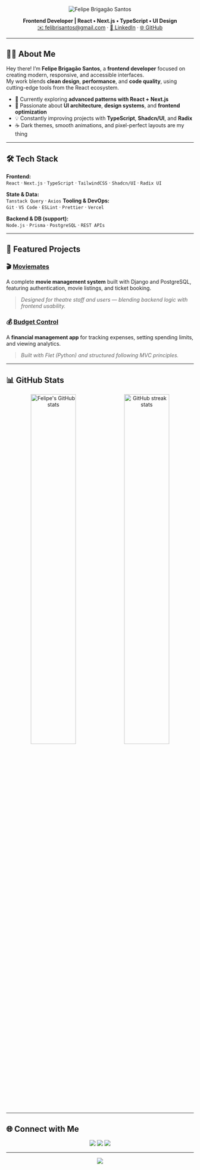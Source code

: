 <!-- Banner -->
<p align="center">
  <img src="https://capsule-render.vercel.app/api?type=waving&color=0:0f0c29,100:302b63&height=230&section=header&text=Felipe%20Brigagão%20Santos&fontSize=40&fontColor=fff&animation=fadeIn&fontAlignY=38" alt="Felipe Brigagão Santos"/>
</p>

<p align="center">
  <b>Frontend Developer | React • Next.js • TypeScript • UI Design</b><br>
  <a href="mailto:felibrisantos@gmail.com">✉️ felibrisantos@gmail.com</a> · 
  <a href="https://linkedin.com/in/felipe-brigagao-santos-3a04b3256">💼 LinkedIn</a> · 
  <a href="https://github.com/felibrisantos">🌐 GitHub</a>
</p>

---

## 🧑‍💻 About Me

Hey there! I’m **Felipe Brigagão Santos**, a **frontend developer** focused on creating modern, responsive, and accessible interfaces.  
My work blends **clean design**, **performance**, and **code quality**, using cutting-edge tools from the React ecosystem.  

- 🌱 Currently exploring **advanced patterns with React + Next.js**  
- 🧩 Passionate about **UI architecture**, **design systems**, and **frontend optimization**  
- 💡 Constantly improving projects with **TypeScript**, **Shadcn/UI**, and **Radix**  
- ☕ Dark themes, smooth animations, and pixel-perfect layouts are my thing  

---

## 🛠️ Tech Stack

**Frontend:**  
`React` · `Next.js` · `TypeScript` · `TailwindCSS` · `Shadcn/UI` · `Radix UI`

**State & Data:**  
`Tanstack Query` · `Axios` 
**Tooling & DevOps:**  
`Git` · `VS Code` · `ESLint` · `Prettier` · `Vercel`

**Backend & DB (support):**  
`Node.js` · `Prisma` · `PostgreSQL` · `REST APIs`

---

## 🚀 Featured Projects

### 🎬 [Moviemates](https://github.com/felibrisantos/moviemates)
A complete **movie management system** built with Django and PostgreSQL, featuring authentication, movie listings, and ticket booking.  
> *Designed for theatre staff and users — blending backend logic with frontend usability.*

### 💰 [Budget Control](https://github.com/felibrisantos/budget-control)
A **financial management app** for tracking expenses, setting spending limits, and viewing analytics.  
> *Built with Flet (Python) and structured following MVC principles.*
> 
---

## 📊 GitHub Stats

<p align="center">
  <img src="https://github-readme-stats.vercel.app/api?username=felibrisantos&show_icons=true&theme=radical&hide_border=true" alt="Felipe's GitHub stats" width="49%"/>
  <img src="https://github-readme-streak-stats.herokuapp.com/?user=felibrisantos&theme=radical&hide_border=true" alt="GitHub streak stats" width="49%"/>
</p>

---

## 🌐 Connect with Me

<p align="center">
  <a href="mailto:felibrisantos@gmail.com"><img src="https://img.shields.io/badge/Email-felibrisantos@gmail.com-D14836?style=for-the-badge&logo=gmail&logoColor=white"></a>
  <a href="https://linkedin.com/in/felipe-brigagao-santos-3a04b3256"><img src="https://img.shields.io/badge/LinkedIn-Felipe%20Brigagão%20Santos-0077B5?style=for-the-badge&logo=linkedin&logoColor=white"></a>
  <a href="https://github.com/felibrisantos"><img src="https://img.shields.io/badge/GitHub-felibrisantos-181717?style=for-the-badge&logo=github&logoColor=white"></a>
</p>

---

<p align="center">
  <img src="https://capsule-render.vercel.app/api?type=waving&color=0:302b63,100:0f0c29&height=120&section=footer"/>
</p>
